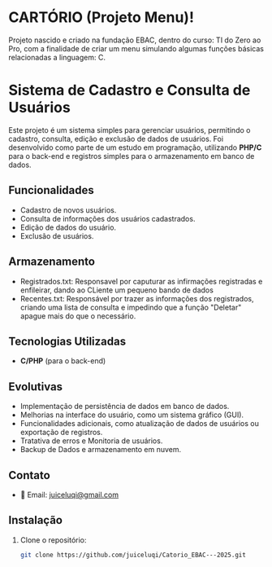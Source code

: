 # CARTÓRIO (Projeto Menu)!
Projeto nascido e criado na fundação EBAC, dentro do curso: TI do Zero ao Pro, com a finalidade de criar um menu simulando algumas funções básicas relacionadas a linguagem: C.

# Sistema de Cadastro e Consulta de Usuários

Este projeto é um sistema simples para gerenciar usuários, permitindo o cadastro, consulta, edição e exclusão de dados de usuários. Foi desenvolvido como parte de um estudo em programação, utilizando **PHP/C** para o back-end e registros simples para o armazenamento em banco de dados.

## Funcionalidades
- Cadastro de novos usuários.
- Consulta de informações dos usuários cadastrados.
- Edição de dados do usuário.
- Exclusão de usuários.

## Armazenamento
- Registrados.txt: Responsavel por caputurar as infirmações registradas e enfileirar, dando ao CLiente um pequeno bando de dados
- Recentes.txt: Responsável por trazer as informações dos registrados, criando uma lista de consulta e impedindo que a função "Deletar" apague mais do que o necessário.

## Tecnologias Utilizadas
- **C/PHP** (para o back-end)

## Evolutivas
- Implementação de persistência de dados em banco de dados.
- Melhorias na interface do usuário, como um sistema gráfico (GUI).
- Funcionalidades adicionais, como atualização de dados de usuários ou exportação de registros.
- Tratativa de erros e Monitoria de usuários.
- Backup de Dados e armazenamento em nuvem.

## Contato
* 📩 Email: juiceluqi@gmail.com

## Instalação
1. Clone o repositório:
   ```bash
   git clone https://github.com/juiceluqi/Catorio_EBAC---2025.git

